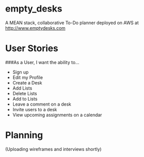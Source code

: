 # empty_desks

A MEAN stack, collaborative To-Do planner deployed on AWS at http://www.emptydesks.com

# User Stories
###As a User, I want the ability to...
- Sign up
- Edit my Profile
- Create a Desk
- Add Lists
- Delete Lists
- Add to Lists
- Leave a comment on a desk
- Invite users to a desk
- View upcoming assignments on a calendar

# Planning
(Uploading wireframes and interviews shortly)
